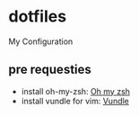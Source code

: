 # dotfiles
My Configuration

## pre requesties

-  install oh-my-zsh: [Oh my zsh](http://ohmyz.sh)
-  install vundle for vim: [Vundle](https://github.com/VundleVim/Vundle.vim)
